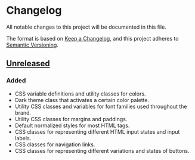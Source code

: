 # Changelog
All notable changes to this project will be documented in this file.

The format is based on [Keep a Changelog](https://keepachangelog.com/en/1.0.0/),
and this project adheres to [Semantic Versioning](https://semver.org/spec/v2.0.0.html).

## [Unreleased]

### Added
- CSS variable definitions and utility classes for colors.
- Dark theme class that activates a certain color palette.
- Utility CSS classes and variables for font families used throughout the brand.
- Utility CSS classes for margins and paddings.
- Default normalized styles for most HTML tags.
- CSS classes for representing different HTML input states and input labels.
- CSS classes for navigation links.
- CSS classes for representing different variations and states of buttons.

[Unreleased]: https://github.com/TheWarriorAcademy/TWA-Styles/releases/tag/0.1.0